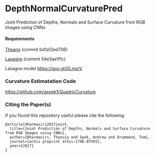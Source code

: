 # DepthNormalCurvaturePred
Joint Prediction of Depths, Normals and Surface Curvature from RGB Images using CNNs

#### Requirements
[Theano](https://github.com/Theano/Theano) (commit bd1a12ed706) 

[Lasagne](https://github.com/Lasagne/Lasagne) (commit  54e3ae1f1c)

Lasagne model https://goo.gl/GLngzV


### Curvature Estimatation Code

https://github.com/aspek1/QuadricCurvature

### Citing the Paper(s)

If you found this repository useful please cite the following:

```
@article{dharmasiri2017joint,
  title={Joint Prediction of Depths, Normals and Surface Curvature from RGB Images using CNNs},
  author={Dharmasiri, Thanuja and Spek, Andrew and Drummond, Tom},
  journal={arXiv preprint arXiv:1706.07593},
  year={2017}
}
```
